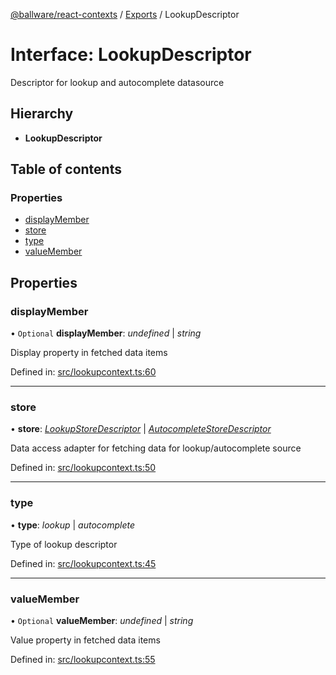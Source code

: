 [@ballware/react-contexts](../README.md) / [Exports](../modules.md) / LookupDescriptor

# Interface: LookupDescriptor

Descriptor for lookup and autocomplete datasource

## Hierarchy

* **LookupDescriptor**

## Table of contents

### Properties

- [displayMember](lookupdescriptor.md#displaymember)
- [store](lookupdescriptor.md#store)
- [type](lookupdescriptor.md#type)
- [valueMember](lookupdescriptor.md#valuemember)

## Properties

### displayMember

• `Optional` **displayMember**: *undefined* \| *string*

Display property in fetched data items

Defined in: [src/lookupcontext.ts:60](https://github.com/frankball/ballware-react-contexts/blob/db6431c/src/lookupcontext.ts#L60)

___

### store

• **store**: [*LookupStoreDescriptor*](lookupstoredescriptor.md) \| [*AutocompleteStoreDescriptor*](autocompletestoredescriptor.md)

Data access adapter for fetching data for lookup/autocomplete source

Defined in: [src/lookupcontext.ts:50](https://github.com/frankball/ballware-react-contexts/blob/db6431c/src/lookupcontext.ts#L50)

___

### type

• **type**: *lookup* \| *autocomplete*

Type of lookup descriptor

Defined in: [src/lookupcontext.ts:45](https://github.com/frankball/ballware-react-contexts/blob/db6431c/src/lookupcontext.ts#L45)

___

### valueMember

• `Optional` **valueMember**: *undefined* \| *string*

Value property in fetched data items

Defined in: [src/lookupcontext.ts:55](https://github.com/frankball/ballware-react-contexts/blob/db6431c/src/lookupcontext.ts#L55)
